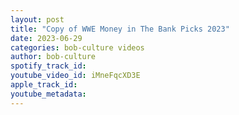 ```yaml
---
layout: post
title: "Copy of WWE Money in The Bank Picks 2023"
date: 2023-06-29
categories: bob-culture videos
author: bob-culture
spotify_track_id: 
youtube_video_id: iMneFqcXD3E
apple_track_id: 
youtube_metadata: 
---
```


